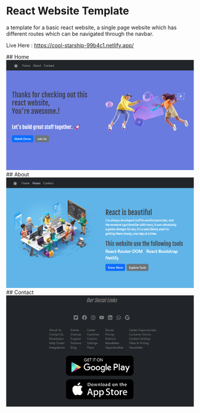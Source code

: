 # React Website Template

a template for a basic react website, a single page website which has different routes which can be navigated through the navbar.

Live Here : https://cool-starship-99b4c1.netlify.app/


<div>
 ## Home
<img src = "https://github.com/TechCursed/react-website-template/blob/master/demo/home_.png">
 ## About
<img src = "https://github.com/TechCursed/react-website-template/blob/master/demo/about_.png">
 ## Contact
<img src = "https://github.com/TechCursed/react-website-template/blob/master/demo/contact_.png">  
</div>



